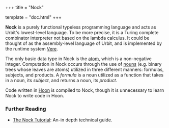 +++
title = "Nock"

template = "doc.html"
+++

**Nock** is a purely functional typeless programming language and acts as Urbit's lowest-level language. To be more precise, it is a Turing complete combinator interpreter not based on the lambda calculus. It could be thought of as the assembly-level language of Urbit, and is implemented by the runtime system [Vere](../vere).

[comment]: # ("combinator interpreter" is from the old glossary, but I don't know what is meant by this and there only seems to be a few uses of it online according to google, so maybe there is a better term we can use here, or give more of an explanation of what is meant by this? but maybe that is not appropriate for a glossary)

The only basic data type in Nock is the [atom](../atom), which is a non-negative integer. Computation in Nock occurs through the use of [nouns](../noun) (e.g. binary trees whose leaves are atoms) utilized in three different manners: formulas, subjects, and products. A _formula_ is a noun utilized as a function that takes in a noun, its _subject_, and returns a noun, its _product_.

Code written in [Hoon](../hoon) is compiled to Nock, though it is unnecessary to learn Nock to write code in Hoon.

### Further Reading

- [The Nock Tutorial](/docs/nock/_index): An-in depth technical guide.

